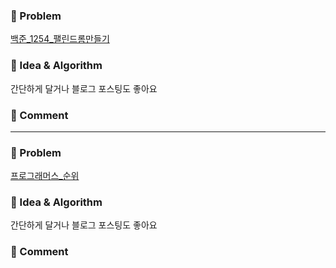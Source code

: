 ### 📕 Problem

[백준_1254_팰린드롬만들기](https://www.acmicpc.net/problem/1254)  
### 📗 Idea & Algorithm

간단하게 달거나 블로그 포스팅도 좋아요

### 📘 Comment


---

### 📕 Problem

[프로그래머스_순위](https://programmers.co.kr/learn/courses/30/lessons/49191)
### 📗 Idea & Algorithm

간단하게 달거나 블로그 포스팅도 좋아요

### 📘 Comment


